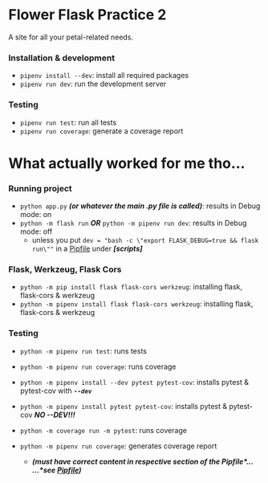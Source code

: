 # Flower Flask Practice 2

A site for all your petal-related needs.

### Installation & development

- `pipenv install --dev`: install all required packages
- `pipenv run dev`: run the development server

### Testing

- `pipenv run test`: run all tests
- `pipenv run coverage`: generate a coverage report

# What actually worked for me tho...

### Running project

- `python app.py` **_(or whatever the main .py file is called)_**: results in Debug mode: on
- `python -m flask run` **_OR_** `python -m pipenv run dev`: results in Debug mode: off
  - unless you put `dev = "bash -c \"export FLASK_DEBUG=true && flask run\""` in a [Pipfile](./Pipfile) under **_\[scripts\]_**

### Flask, Werkzeug, Flask Cors

- `python -m pip install flask flask-cors werkzeug`: installing flask, flask-cors & werkzeug
- `python -m pipenv install flask flask-cors werkzeug`: installing flask, flask-cors & werkzeug

### Testing

- `python -m pipenv run test`: runs tests
- `python -m pipenv run coverage`: runs coverage

- `python -m pipenv install --dev pytest pytest-cov`: installs pytest & pytest-cov with **_`--dev`_**
- `python -m pipenv install pytest pytest-cov`: installs pytest & pytest-cov **_NO --DEV!!!_**
- `python -m coverage run -m pytest`: runs coverage
- `python -m pipenv run coverage`: generates coverage report
  - **_(must have correct content in respective section of the Pipfile\*... ...\*see [Pipfile](./Pipfile))_**
